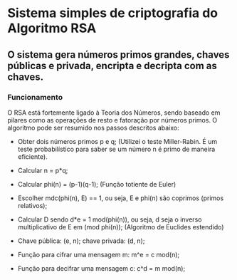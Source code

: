 # Sistema simples de criptografia do Algoritmo RSA

## O sistema gera números primos grandes, chaves públicas e privada, encripta e decripta com as chaves.

### Funcionamento

O RSA está fortemente ligado à Teoria dos Números, sendo baseado em pilares como as operações de resto e fatoração por números primos. O algoritmo pode ser resumido nos passos descritos abaixo:

*	Obter dois números primos p e q; (Utilizei o teste Miller-Rabin. É um teste probabilístico para saber se  um número n é primo de maneira eficiente).

*	Calcular n = p*q;

*	Calcular phi(n) = (p-1)(q-1); (Função totiente de Euler)

*	Escolher mdc(phi(n), E) == 1, ou seja, E e phi(n) são coprimos (primos relativos);

*	 Calcular D sendo d*e = 1 mod(phi(n)), ou seja, d seja o inverso multiplicativo de E em (mod phi(n)); (Algoritmo de Euclides estendido)

*	Chave pública: (e, n); chave privada: (d, n);

*	Função para cifrar uma mensagem m: m^e = c mod(n);

*	Função para decifrar uma mensagem c: c^d = m mod(n);
